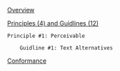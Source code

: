 

[Overview](https://shoshiko.github.io/overview)

[Principles (4) and Guidlines (12)](https://shoshiko.github.io/principles-and-guidlines)

    Principle #1: Perceivable

        Guidline #1: Text Alternatives

[Conformance](https://shoshiko.github.io/conformance)
